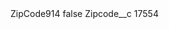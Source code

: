 <?xml version="1.0" encoding="UTF-8"?>
<CustomMetadata xmlns="http://soap.sforce.com/2006/04/metadata" xmlns:xsi="http://www.w3.org/2001/XMLSchema-instance" xmlns:xsd="http://www.w3.org/2001/XMLSchema">
    <label>ZipCode914</label>
    <protected>false</protected>
    <values>
        <field>Zipcode__c</field>
        <value xsi:type="xsd:string">17554</value>
    </values>
</CustomMetadata>
